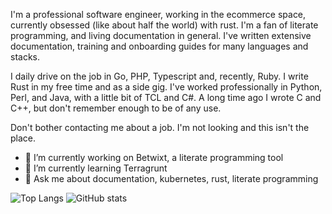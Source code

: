 I'm a professional software engineer, working in the ecommerce space, currently obsessed (like about half the world) with rust. I'm a fan of literate programming, and living documentation in general. I've written extensive documentation, training and onboarding guides for many languages and stacks. 

I daily drive on the job in Go, PHP, Typescript and, recently, Ruby. I write Rust in my free time and as a side gig. I've worked professionally in Python, Perl, and Java, with a little bit of TCL and C#. A long time ago I wrote C and C++, but don't remember enough to be of any use. 

Don't bother contacting me about a job. I'm not looking and this isn't the place.

- 🔭 I’m currently working on Betwixt, a literate programming tool
- 🌱 I’m currently learning Terragrunt
- 💬 Ask me about documentation, kubernetes, rust, literate programming

![Top Langs](https://github-readme-stats.vercel.app/api/top-langs/?username=qmuloadmin&theme=tokyonight)
![GitHub stats](https://github-readme-stats.vercel.app/api?username=qmuloadmin&show_icons=true&theme=tokyonight)
